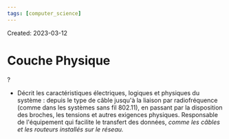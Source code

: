 ```yaml
---
tags: [computer_science] 
---
```

Created: 2023-03-12

# Couche Physique
?
- Décrit les caractéristiques électriques, logiques et physiques du système : depuis le type de câble jusqu'à la liaison par radiofréquence (comme dans les systèmes sans fil 802.11), en passant par la disposition des broches, les tensions et autres exigences physiques. Responsable de l'équipement qui facilite le transfert des données, *comme les câbles et les routeurs installés sur le réseau.*
<!--SR:!2023-06-14,51,230-->